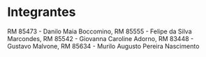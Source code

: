 # Integrantes

RM 85473 - Danilo Maia Boccomino,
RM 85555 - Felipe da Silva Marcondes,
RM 85542 - Giovanna Caroline Adorno,
RM 83448 - Gustavo Malvone,
RM 85634 - Murilo Augusto Pereira Nascimento
